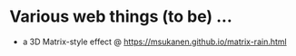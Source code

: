 # Various web things (to be) ...

* a 3D Matrix-style effect @ https://msukanen.github.io/matrix-rain.html
